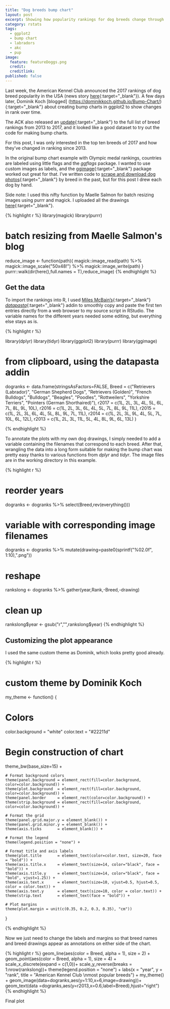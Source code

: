 ```yaml
---
title: "Dog breeds bump chart"
layout: post
excerpt: Showing how popularity rankings for dog breeds change through time. 
category: rstats
tags:
  - ggplot2
  - bump chart
  - labradors
  - akc
  - pup
image:
  feature: featureDoggs.png
  credit: 
  creditlink: 
published: false
---
```


Last week, the American Kennel Club announced the 2017 rankings of dog breed popularity in the USA (news story [here](http://people.com/pets/akc-most-popular-dog-breed-2017/){:target="_blank"}). A few days later, Dominik Koch [blogged] (https://dominikkoch.github.io/Bump-Chart/){:target="_blank"} about creating bump charts in ggplot2 to show changes in rank over time. 

The ACK also released an [update](http://www.akc.org/expert-advice/news/most-popular-dog-breeds-full-ranking-list/){:target="_blank"} to the full list of breed rankings from 2013 to 2017, and it looked like a good dataset to try out the code for making bump charts. 

For this post, I was only interested in the top ten breeds of 2017 and how they’ve changed in ranking since 2013. 

In the original bump chart example with Olympic medal rankings, countries are labeled using little flags and the _ggflags_ package. I wanted to use custom images as labels, and the [ggimage](https://github.com/GuangchuangYu/ggimage){:target="_blank"} package worked out great for that. I’ve written code to [scrape and download dog photos](http://luisdva.github.io/rstats/ggpup/){:target="_blank"} by breed in the past, but for this post I drew each dog by hand. 

Side note: I used this nifty function by Maelle Salmon for batch resizing images using purrr and magick. I uploaded all the drawings [here](https://github.com/luisDVA/luisdva.github.io/tree/master/images/pup){:target="_blank"}. 

{% highlight r %}
library(magick)
library(purrr)
# batch resizing from Maelle Salmon's blog
reduce_image <- function(path){
  magick::image_read(path) %>%
    magick::image_scale("50x48!") %>%
    magick::image_write(path)
}
purrr::walk(dir(here(),full.names = T),reduce_image)
{% endhighlight %}

## Get the data

To import the rankings into R, I used [Miles McBain’s](https://twitter.com/MilesMcBain){:target="_blank"} [_datapasta_](https://github.com/MilesMcBain/datapasta){:target="_blank"} addin to smoothly copy and paste the first ten entries directly from a web browser to my source script in RStudio. The variable names for the different years needed some editing, but everything else stays as is. 

{% highlight r %}

library(dplyr)
library(tidyr)
library(ggplot2)
library(purrr)
library(ggimage)

# from clipboard, using the datapasta addin
dogranks <- 
data.frame(stringsAsFactors=FALSE,
       Breed = c("Retrievers (Labrador)", "German Shepherd Dogs",
                 "Retrievers (Golden)", "French Bulldogs", "Bulldogs",
                 "Beagles", "Poodles", "Rottweilers", "Yorkshire Terriers",
                 "Pointers (German Shorthaired)"),
   r2017 = c(1L, 2L, 3L, 4L, 5L, 6L, 7L, 8L, 9L, 10L),
   r2016 = c(1L, 2L, 3L, 6L, 4L, 5L, 7L, 8L, 9L, 11L),
   r2015 = c(1L, 2L, 3L, 6L, 4L, 5L, 8L, 9L, 7L, 11L),
   r2014 = c(1L, 2L, 3L, 9L, 4L, 5L, 7L, 10L, 6L, 12L),
   r2013 = c(1L, 2L, 3L, 11L, 5L, 4L, 8L, 9L, 6L, 13L)
)


{% endhighlight %}

To annotate the plots with my own dog drawings, I simply needed to add a variable containing the filenames that correspond to each breed. After that, wrangling the data into a long form suitable for making the bump chart was pretty easy thanks to various functions from _dplyr_ and _tidyr_. The image files are in the working directory in this example.

{% highlight r %}
# reorder years
dogranks <- dogranks %>% select(Breed,rev(everything()))
# variable with corresponding image filenames
dogranks <- dogranks %>%  mutate(drawing=paste0(sprintf("%02.0f", 1:10),".png")) 
# reshape
rankslong <- dogranks %>% gather(year,Rank,-Breed,-drawing)
# clean up
rankslong$year <- gsub("r","",rankslong$year)
{% endhighlight %}

## Customizing the plot appearance

I used the same custom theme as Dominik, which looks pretty good already.

{% highlight r %}
# custom theme by Dominik Koch
my_theme <- function() {
  
  # Colors
  color.background = "white"
  color.text = "#22211d"
  
  # Begin construction of chart
  theme_bw(base_size=15) +
    
    # Format background colors
    theme(panel.background = element_rect(fill=color.background, color=color.background)) +
    theme(plot.background  = element_rect(fill=color.background, color=color.background)) +
    theme(panel.border     = element_rect(color=color.background)) +
    theme(strip.background = element_rect(fill=color.background, color=color.background)) +
    
    # Format the grid
    theme(panel.grid.major.y = element_blank()) +
    theme(panel.grid.minor.y = element_blank()) +
    theme(axis.ticks       = element_blank()) +
    
    # Format the legend
    theme(legend.position = "none") +
    
    # Format title and axis labels
    theme(plot.title       = element_text(color=color.text, size=20, face = "bold")) +
    theme(axis.title.x     = element_text(size=14, color="black", face = "bold")) +
    theme(axis.title.y     = element_text(size=14, color="black", face = "bold", vjust=1.25)) +
    theme(axis.text.x      = element_text(size=10, vjust=0.5, hjust=0.5, color = color.text)) +
    theme(axis.text.y      = element_text(size=10, color = color.text)) +
    theme(strip.text       = element_text(face = "bold")) +
    
    # Plot margins
    theme(plot.margin = unit(c(0.35, 0.2, 0.3, 0.35), "cm"))
}

{% endhighlight %}

Now we just need to change the labels and margins so that breed names and breed drawings appear as annotations on either side of the chart. 


{% highlight r %}
  geom_line(aes(color = Breed, alpha = 1), size = 2) +
  geom_point(aes(color = Breed, alpha = 1), size = 4) +
  scale_x_discrete(expand = c(1,0))+
  scale_y_reverse(breaks = 1:nrow(rankslong))+
  theme(legend.position = "none") +
  labs(x = "year",
       y = "rank",
       title = "American Kennel Club \nmost popular breeds") +
  my_theme() + 
  geom_image(data=dogranks,aes(y=1:10,x=6,image=drawing))+
  geom_text(data =dogranks,aes(y=r2013,x=0.6,label=Breed),hjust="right")
{% endhighlight %}

Final plot
